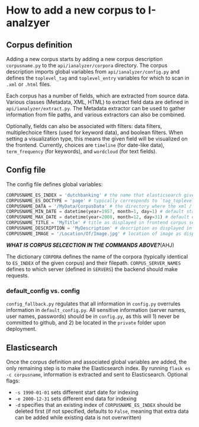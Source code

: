 # How to add a new corpus to I-analzyer

## Corpus definition
Adding a new corpus starts by adding a new corpus description `corpusname.py` to the `api/ianalyzer/corpora` directory. The corpus description imports global variables from `api/ianalyzer/config.py` and defines the `toplevel_tag` and `toplevel_entry` variables for which to scan in `.xml` or `.html` files.

Each corpus has a number of fields, which are extracted from source data. Various classes (Metadata, XML, HTML) to extract field data are defined in `api/ianalyzer/extract.py`. The Metadata extractor can be used to gather information from file paths, and various extractors can also be combined.

Optionally, fields can also be associated with filters: data filters, multiplechoice filters (used for keyword data), and boolean filters. When setting a visualization type, this means the given field will be visualized on the frontend. Currently, choices are `timeline` (for date-like data), `term_frequency` (for keywords), and `wordcloud` (for text fields).

## Config file
The config file defines global variables:
```python
CORPUSNAME_ES_INDEX = 'dutchbanking' # the name that elasticsearch gives to the index
CORPUSNAME_ES_DOCTYPE = 'page' # typically corresponds to `tag_toplevel` in the corpus definition
CORPUSNAME_DATA = '/MyData/CorpusData' # the directory where the xml / html or other files are located
CORPUSNAME_MIN_DATE = datetime(year=1957, month=1, day=1) # default start date of indexing
CORPUSNAME_MAX_DATE = datetime(year=2008, month=12, day=31) # default end date of indexing
CORPUSNAME_TITLE = 'MyTitle' # title as displayed in frontend corpus selection menu
CORPUSNAME_DESCRIPTION = 'MyDescription' # description as displayed in corpus selection menu
CORPUSNAME_IMAGE = '/Location/Of/Image.jpg' # location of image as displayed in corpus selection menu
```

_**WHAT IS CORPUS SELCECTION IN THE COMMANDS ABOVE?**_(AHJ)

The dictionary `CORPORA` defines the name of the corpora (typically identical to `ES_INDEX` of the given corpus) and their filepath. `CORPUS_SERVER_NAMES` defines to which server (defined in `SERVERS`) the backend should make requests.

### default_config vs. config
`config_fallback.py` regulates that all information in `config.py` overrules information in `default_config.py`. All sensitive information (server names, user names, passwords) should be in `config.py`, as this will 1) never be committed to github, and 2) be located in the `private` folder upon deployment. 

## Elasticsearch
Once the corpus definition and associated global variables are added, the only remaining step is to make the Elasticsearch index. By running `flask es -c corpusname`, information is extracted and sent to Elasticsearch. 
Optional flags:
- `-s 1990-01-01` sets different start date for indexing
- `-e 2000-12-31` sets different end data for indexing
- `-d` specifies that an existing index of `CORPUSNAME_ES_INDEX` should be deleted first (if not specified, defaults to `False`, meaning that extra data can be added while existing data is not overwritten)